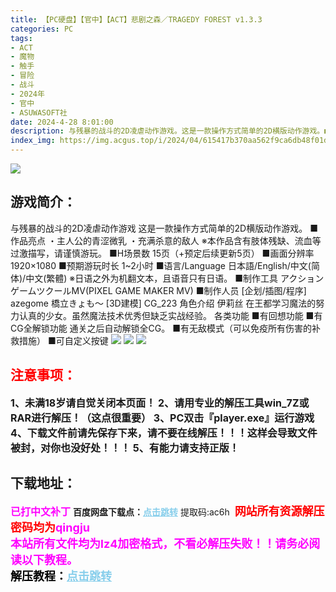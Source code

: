 ```yaml
---
title: 【PC硬盘】【官中】【ACT】悲剧之森／TRAGEDY FOREST v1.3.3
categories: PC
tags:
- ACT
- 魔物
- 触手
- 冒险
- 战斗
- 2024年
- 官中
- ASUWASOFT社
date: 2024-4-28 8:01:00
description: 与残暴的战斗的2D凌虐动作游戏。这是一款操作方式简单的2D横版动作游戏。■作品亮点・主人公的青涩微乳・充满杀意的敌人※本作品含有肢体残缺、流血等过激描写，请谨慎游玩。
index_img: https://img.acgus.top/i/2024/04/615417b370aa562f9ca6db48f01dbc41.webp
---
```

![](https://img.acgus.top/i/2024/04/615417b370aa562f9ca6db48f01dbc41.webp)
## 游戏简介：
与残暴的战斗的2D凌虐动作游戏
这是一款操作方式简单的2D横版动作游戏。
■作品亮点
・主人公的青涩微乳
・充满杀意的敌人
※本作品含有肢体残缺、流血等过激描写，请谨慎游玩。
■H场景数
15页（+预定后续更新5页）
■画面分辨率
1920×1080
■预期游玩时长
1~2小时
■语言/Language
日本語/English/中文(简体)/中文(繁體)
※日语之外为机翻文本，且语音只有日语。
■制作工具
アクションゲームツクールMV(PIXEL GAME MAKER MV)
■制作人员
[企划/插图/程序]
azegome
橋立きょも～
[3D建模]
CG_223
角色介绍
伊莉丝
在王都学习魔法的努力认真的少女。虽然魔法技术优秀但缺乏实战经验。
各类功能
■有回想功能
■有CG全解锁功能
通关之后自动解锁全CG。
■有无敌模式（可以免疫所有伤害的补救措施）
■可自定义按键
![](https://img.acgus.top/i/2024/04/a0678c3deea6116d89f132d31b4a3336.webp)
![](https://img.acgus.top/i/2024/04/a32124130665d551443054679b5cde8f.webp)
![](https://img.acgus.top/i/2024/04/869e9fa25bb6c0e24c36481e1e1e522c.webp)








## <font color=#FF0000 >注意事项：</font>
<font size=3><b>1、未满18岁请自觉关闭本页面！
2、请用专业的解压工具win_7Z或RAR进行解压！（这点很重要）
3、PC双击『player.exe』运行游戏
4、下载文件前请先保存下来，请不要在线解压！！！这样会导致文件被封，对你也没好处！！！
5、有能力请支持正版！</b></font>

## 下载地址：
<font color=#FF00FF size=3>**已打中文补丁**</font>
<b>百度网盘下载点：</b><a href="https://pan.baidu.com/s/16LRbj6cZYaAYyR-10gIk9w?pwd=ac6h" style="color: #87CEEB;"><b>点击跳转</b></a> 提取码:ac6h
<a style="padding: 0" href="https://post.qingju.org/AD/"><img style="max-width:100%" src="https://img.acgus.top/i/2024/07/478f689b8021d8d499ab43d21acf137a.gif" alt=""></a>
<b><font color=#FF0000 size=4>网站所有资源解压密码均为</b></font><b><font color=#FF00FF size=4>qingju</font><font color=#FF0000 ></font></b><br><b><font color=#FF00FF size=4>本站所有文件均为lz4加密格式，不看必解压失败！！请务必阅读以下教程。</b></font><br><b><font color=#000 size=4>解压教程：</b><a href="https://post.qingju.org/tutorial/000/" style="color: #87CEEB;"><b>点击跳转</b></a>